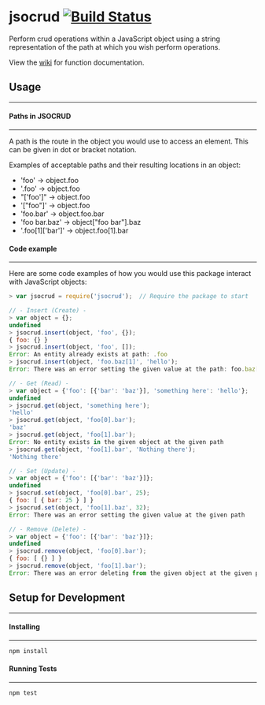 # jsocrud [![Build Status](https://travis-ci.org/vertical-knowledge/jsocrud.svg?branch=master)](https://travis-ci.org/vertical-knowledge/jsocrud)
Perform crud operations within a JavaScript object using a string representation of the path at which you wish perform operations.

View the [wiki](https://github.com/vertical-knowledge/jsocrud/wiki/JSOCRUD.API) for function documentation.

## Usage
--------------

#### Paths in JSOCRUD
--------------
A path is the route in the object you would use to access an element. This can be given in dot or bracket notation.

Examples of acceptable paths and their resulting locations in an object:
* 'foo' -> object.foo
* '.foo' -> object.foo
* "['foo']" -> object.foo
* '["foo"]' -> object.foo
* 'foo.bar' -> object.foo.bar
* 'foo bar.baz' -> object["foo bar"].baz
* '.foo[1]['bar']' -> object.foo[1].bar


#### Code example
--------------
Here are some code examples of how you would use this package interact with JavaScript objects:
```js
> var jsocrud = require('jsocrud');  // Require the package to start

// - Insert (Create) -
> var object = {};
undefined
> jsocrud.insert(object, 'foo', {});
{ foo: {} }
> jsocrud.insert(object, 'foo', []);
Error: An entity already exists at path: .foo
> jsocrud.insert(object, 'foo.baz[1]', 'hello');
Error: There was an error setting the given value at the path: foo.baz[1]

// - Get (Read) -
> var object = {'foo': [{'bar': 'baz'}], 'something here': 'hello'};
undefined
> jsocrud.get(object, 'something here');
'hello'
> jsocrud.get(object, 'foo[0].bar');
'baz'
> jsocrud.get(object, 'foo[1].bar');
Error: No entity exists in the given object at the given path
> jsocrud.get(object, 'foo[1].bar', 'Nothing there');
'Nothing there'

// - Set (Update) -
> var object = {'foo': [{'bar': 'baz'}]};
undefined
> jsocrud.set(object, 'foo[0].bar', 25);
{ foo: [ { bar: 25 } ] }
> jsocrud.set(object, 'foo[1].baz', 32);
Error: There was an error setting the given value at the given path

// - Remove (Delete) -
> var object = {'foo': [{'bar': 'baz'}]};
undefined
> jsocrud.remove(object, 'foo[0].bar');
{ foo: [ {} ] }
> jsocrud.remove(object, 'foo[1].bar');
Error: There was an error deleting from the given object at the given path
```




## Setup for Development
--------------

#### Installing
--------------
```sh
npm install
```

#### Running Tests
--------------
```sh
npm test
```
